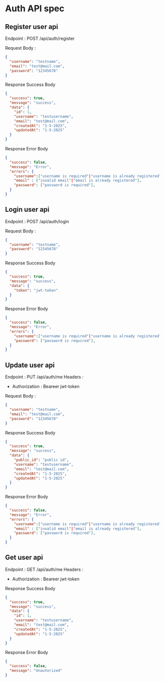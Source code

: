 # Auth API spec

## Register user api

Endpoint : POST /api/auth/register

Request Body :

```json
{
  "username": "testname",
  "email": "test@mail.com",
  "password": "12345678"
}
```

Response Success Body

```json
{
  "success": true,
  "message": "success",
  "data": {
    "id": 1,
    "username": "testusername",
    "email": "test@mail.com",
    "createdAt": "1-5-2025",
    "updatedAt": "1-5-2025"
  }
}
```

Response Error Body

```json
{
  "success": false,
  "message": "Error",
  "errors": {
    "username":["username is required"|"username is already registered"],
    "email" : ["invalid email"|"email is already registered"],
    "password": ["password is required"],
  }
}
```

## Login user api

Endpoint : POST /api/auth/login

Request Body :

```json
{
  "username": "testname",
  "password": "12345678"
}
```

Response Success Body

```json
{
  "success": true,
  "message": "success",
  "data": {
    "token": "jwt-token"
  }
}
```

Response Error Body

```json
{
  "success": false,
  "message": "Error",
  "errors": {
    "username":["username is required"|"username is already registered"],
    "password": ["password is required"],
  }
}
```

## Update user api

Endpoint : PUT /api/auth/me
Headers :

- Authorization : Beareer jwt-token

Request Body :

```json
{
  "username": "testname",
  "email": "test@mail.com",
  "password": "12345678"
}
```

Response Success Body

```json
{
  "success": true,
  "message": "success",
  "data": {
    "public_id": "public id",
    "username": "testusername",
    "email": "test@mail.com",
    "createdAt": "1-5-2025",
    "updatedAt": "1-5-2025"
  }
}
```

Response Error Body

```json
{
  "success": false,
  "message": "Error",
  "errors": {
    "username":["username is required"|"username is already registered"],
    "email" : ["invalid email"|"email is already registered"],
    "password": ["password is required"],
  }
}
```

## Get user api

Endpoint : GET /api/auth/me
Headers :

- Authorization : Beareer jwt-token

Response Success Body

```json
{
  "success": true,
  "message": "success",
  "data": {
    "id": 1,
    "username": "testusername",
    "email": "test@mail.com",
    "createdAt": "1-5-2025",
    "updatedAt": "1-5-2025"
  }
}
```

Response Error Body

```json
{
  "success": false,
  "message": "Unautorized"
}
```
